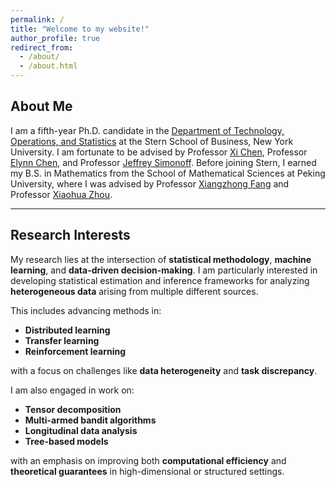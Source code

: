 ```yaml
---
permalink: /
title: "Welcome to my website!"
author_profile: true
redirect_from: 
  - /about/
  - /about.html
---
```


## About Me


I am a fifth-year Ph.D. candidate in the [Department of Technology, Operations, and Statistics](https://www.stern.nyu.edu/experience-stern/about/departments-centers-initiatives/academic-departments/tops) at the Stern School of Business, New York University. I am fortunate to be advised by Professor [Xi Chen](https://pages.stern.nyu.edu/~xchen3/), Professor [Elynn Chen](https://elynncc.github.io/), and Professor [Jeffrey Simonoff](https://pages.stern.nyu.edu/~jsimonof/). Before joining Stern, I earned my B.S. in Mathematics from the School of Mathematical Sciences at Peking University, where I was advised by Professor [Xiangzhong Fang](https://www.stat-center.pku.edu.cn/en/People/corecher/fxz_20180710175435673424/1279074.htm) and Professor [Xiaohua Zhou](https://faculty.washington.edu/azhou/).


---

## Research Interests

My research lies at the intersection of **statistical methodology**, **machine learning**, and **data-driven decision-making**. I am particularly interested in developing statistical estimation and inference frameworks for analyzing **heterogeneous data** arising from multiple different sources.

This includes advancing methods in:
- **Distributed learning**
- **Transfer learning**
- **Reinforcement learning**

with a focus on challenges like **data heterogeneity** and **task discrepancy**.

I am also engaged in work on:
- **Tensor decomposition**
- **Multi-armed bandit algorithms**
- **Longitudinal data analysis**
- **Tree-based models**

with an emphasis on improving both **computational efficiency** and **theoretical guarantees** in high-dimensional or structured settings.


<!--- (## Publications and Preprints)

[//]: # [1] Elynn Chen, Xi Chen, **Wenbo Jing**, Xiao Liu (*alphabetical*).  
[**Stochastic Linear Bandits with Latent Heterogeneity**](https://arxiv.org/abs/2502.00423).   
*arXiv preprint*, 2025.

[2] Elynn Chen, Xi Chen, **Wenbo Jing** (*alphabetical*).  
[**Data-Driven Knowledge Transfer in Batch Q\* Learning**](https://arxiv.org/abs/2404.15209).   
*arXiv preprint*, 2025.
* Under major revision at Journal of the American Statistical Association (Theory and Methods)
* Winner of the 2025 NESS Student Paper Award

[3] Elynn Chen, Xi Chen, **Wenbo Jing**, Yichen Zhang (*alphabetical*).  
[**Distributed Tensor Principal Component Analysis with Data Heterogeneity**](https://arxiv.org/abs/2405.11681).  
*Journal of the American Statistical Association (Theory and Methods, to appear)*, 2025.  
* Winner of the 2025 IMS Hannan Graduate Student Travel Award  
* Winner of the 2024 NESS Student Poster Award

[4] Xi Chen, **Wenbo Jing**, Weidong Liu, Yichen Zhang (*alphabetical*).  
[**Distributed Estimation and Inference for Semi-parametric Binary Response Models**](https://arxiv.org/abs/2210.08393).  
*The Annals of Statistics*, 52(3), 922–947, 2024.

[5] **Wenbo Jing**, Jeffrey Simonoff.  
[**A regression tree method for longitudinal and clustered data with multivariate responses**](https://www.tandfonline.com/doi/full/10.1080/00949655.2023.2273966).  
*Journal of Statistical Computation and Simulation*, 94(4), 820–842, 2024.) -->

<!--- ## Teaching

**Spring 2025**  
Teaching Fellow for COR-GB 1305 EXE 86 *Statistics & Data Analysis*

**Summer 2024**  
Primary Lecturer for STAT-UB 1 *Statistics for Business Control*  
Evaluation: **4.73 / 5.00**

**Spring 2024**  
Teaching Fellow for STAT-GB 3385 *Foundations of Machine Learning*  
Teaching Fellow for STAT-GB 2302 *Forecasting Time Series Data*

**Spring 2023**  
Teaching Fellow for XBA1-GB 8120 *Modern Artificial Intelligence*

**Fall 2022**  
Lecturer for STAT-UB.103 *Statistics for Business Control & Regression and Forecasting Models*  
Teaching Fellow for STAT-GB 3385 *Foundations of Machine Learning*

**Summer 2022**  
Teaching Fellow for SHBI-GB.7300.B91 *Statistics & Data Analysis*

**Spring 2022**  
Lecturer for STAT-UB 103 *Statistics for Business Control & Regression and Forecasting Models*  
Teaching Fellow for XBA1-GB 8120 *Modern Artificial Intelligence*

--- -->

<!--- ## Talks

**12/2024**  
IMS International Conference on Statistics and Data Science, Nice

**10/2024**  
INFORMS Annual Meeting, Seattle

**08/2024**  
Joint Statistical Meetings, Portland

**07/2024**  
Chinese Scholars Association for Management Science and Engineering, Xiamen

**05/2024**  
New England Statistics Symposium, University of Connecticut, Storrs  
*Winner of the NESS Student Poster Award*

**10/2023**  
Stern School of Business, New York University, New York

**08/2023**  
Joint Statistical Meetings, Toronto

**04/2022**  
Stern School of Business, New York University, New York  -->









